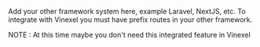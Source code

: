 Add your other framework system here, example Laravel, NextJS, etc.
To integrate with Vinexel you must have prefix routes in your other framework.

NOTE :
At this time maybe you don't need this integrated feature in Vinexel
